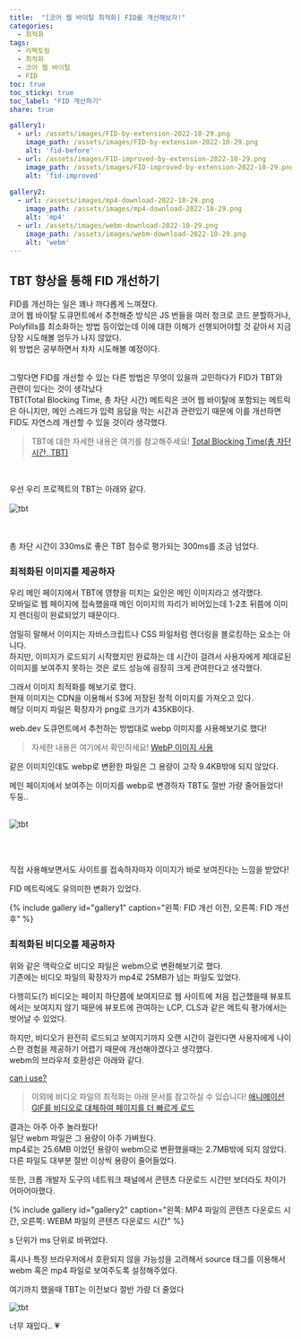 ```yaml
---
title:  "[코어 웹 바이탈 최적화] FID를 개선해보자!"
categories: 
  - 최적화
tags:
  - 리팩토링
  - 최적화
  - 코어 웹 바이탈
  - FID
toc: true
toc_sticky: true
toc_label: "FID 개선하기"
share: true

gallery1:
  - url: /assets/images/FID-by-extension-2022-10-29.png
    image_path: /assets/images/FID-by-extension-2022-10-29.png
    alt: 'fid-before'
  - url: /assets/images/FID-improved-by-extension-2022-10-29.png
    image_path: /assets/images/FID-improved-by-extension-2022-10-29.png
    alt: 'fid-improved'
    
gallery2:
  - url: /assets/images/mp4-download-2022-10-29.png
    image_path: /assets/images/mp4-download-2022-10-29.png
    alt: 'mp4'
  - url: /assets/images/webm-download-2022-10-29.png
    image_path: /assets/images/webm-download-2022-10-29.png
    alt: 'webm'
---
```



## TBT 향상을 통해 FID 개선하기

FID를 개선하는 일은 꽤나 까다롭게 느껴졌다. <br>
코어 웹 바이탈 도큐먼트에서 추천해준 방식은 JS 번들을 여러 청크로 코드 분할하거나, Polyfills를 최소화하는 방법 등이었는데 이에 대한 이해가 선행되어야할 것 같아서 지금 당장 시도해볼 엄두가 나지 않았다. <br>
위 방법은 공부하면서 차차 시도해볼 예정이다. <br> <br>

그렇다면 FID를 개선할 수 있는 다른 방법은 무엇이 있을까 고민하다가 FID가 TBT와 관련이 있다는 것이 생각났다 <br>
TBT(Total Blocking Time, 총 차단 시간) 메트릭은 코어 웹 바이탈에 포함되는 메트릭은 아니지만, 메인 스레드가 입력 응답을 막는 시간과 관련있기 때문에 이를 개선하면 FID도 자연스레 개선할 수 있을 것이라 생각했다. <br>

> TBT에 대한 자세한 내용은 여기를 참고해주세요! [Total Blocking Time(총 차단 시간, TBT)](https://web.dev/tbt/)

<br>

우선 우리 프로젝트의 TBT는 아래와 같다. <br> <br>
![tbt](/assets/images/tbt-as-is-2022-10-29.png)

<br><br>
총 차단 시간이 330ms로 좋은 TBT 점수로 평가되는 300ms를 조금 넘었다. <br>


### 최적화된 이미지를 제공하자

우리 메인 페이지에서 TBT에 영향을 미치는 요인은 메인 이미지라고 생각했다. <br>
모바일로 웹 페이지에 접속했을때 메인 이미지의 자리가 비어있는데 1-2초 뒤쯤에 이미지 렌더링이 완료되었기 때문이다. <br>

엄밀히 말해서 이미지는 자바스크립트나 CSS 파일처럼 렌더링을 블로킹하는 요소는 아니다. <br>
하지만, 이미지가 로드되기 시작했지만 완료하는 데 시간이 걸려서 사용자에게 제대로된 이미지를 보여주지 못하는 것은 로드 성능에 굉장히 크게 관여한다고 생각했다. <br>

그래서 이미지 최적화를 해보기로 했다. <br>
현재 이미지는 CDN을 이용해서 S3에 저장된 정적 이미지를 가져오고 있다. <br>
해당 이미지 파일은 확장자가 png로 크기가 435KB이다. <br>

web.dev 도큐먼트에서 추천하는 방법대로 webp 이미지를 사용해보기로 했다! <br>

> 자세한 내용은 여기에서 확인하세요!
[WebP 이미지 사용](https://web.dev/serve-images-webp/)

같은 이미지인데도 webp로 변환한 파일은 그 용량이 고작 9.4KB밖에 되지 않았다. <br>

메인 페이지에서 보여주는 이미지를 webp로 변경하자 TBT도 절반 가량 줄어들었다! 두둥.. <br><br>

![tbt](/assets/images/tbt-improved-2022-10-29.png)

<br><br>

직접 사용해보면서도 사이트를 접속하자마자 이미지가 바로 보여진다는 느낌을 받았다! <br>

FID 메트릭에도 유의미한 변화가 있었다.

{% include gallery id="gallery1" caption="왼쪽: FID 개선 이전, 오른쪽: FID 개선 후" %}


### 최적화된 비디오를 제공하자
위와 같은 맥락으로 비디오 파일은 webm으로 변환해보기로 했다. <br>
기존에는 비디오 파일의 확장자가 mp4로 25MB가 넘는 파일도 있었다.  <br>

다행히도(?) 비디오는 페이지 하단쯤에 보여지므로 웹 사이트에 처음 접근했을때 뷰포트에서는 보여지지 않기 때문에 뷰포트에 관여하는 LCP, CLS과 같은 메트릭 평가에서는 벗어날 수 있었다. <br>

하지만, 비디오가 완전히 로드되고 보여지기까지 오랜 시간이 걸린다면 사용자에게 나이스한 경험을 제공하기 어렵기 때문에 개선해야겠다고 생각했다. <br>
webm의 브라우저 호환성은 아래와 같다. <br>

[can i use?](https://caniuse.com/?search=webm)


> 이외에 비디오 파일의 최적화는 아래 문서를 참고하실 수 있습니다!
[애니메이션 GIF를 비디오로 대체하여 페이지를 더 빠르게 로드](https://web.dev/replace-gifs-with-videos/)


결과는 아주 아주 놀라웠다! <br>
일단 webm 파일은 그 용량이 아주 가벼웠다. <br>
mp4로는 25.6MB 이었던 용량이 webm으로 변환했을때는 2.7MB밖에 되지 않았다. <br>
다른 파일도 대부분 절반 이상씩 용량이 줄어들었다. <br>

또한, 크롭 개발자 도구의 네트워크 패널에서 콘텐츠 다운로드 시간만 보더라도 차이가 어마어마했다. <br>

{% include gallery id="gallery2" caption="왼쪽: MP4 파일의 콘텐츠 다운로드 시간, 오른쪽: WEBM 파일의 콘텐츠 다운로드 시간" %}

s 단위가 ms 단위로 바뀌었다. <br>

혹시나 특정 브라우저에서 호환되지 않을 가능성을 고려해서 source 태그를 이용해서 webm 혹은 mp4 파일로 보여주도록 설정해주었다. <br>

여기까지 했을때 TBT는 이전보다 절반 가량 더 줄었다 <br>

![tbt](/assets/images/tbt-more-improved-2022-10-29.png)

너무 재밌다.. 💗
